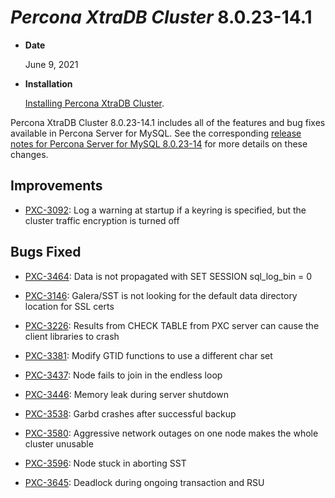 # *Percona XtraDB Cluster* 8.0.23-14.1


* **Date**

    June 9, 2021



* **Installation**

    [Installing Percona XtraDB Cluster](https://www.percona.com/doc/percona-xtradb-cluster/8.0/install/index.html).


Percona XtraDB Cluster 8.0.23-14.1 includes all of the features and bug fixes available in Percona Server for MySQL. See the corresponding [release notes for Percona Server for MySQL 8.0.23-14](https://www.percona.com/doc/percona-server/LATEST/release-notes/Percona-Server-8.0.23-14.html) for more details on these changes.

## Improvements


* [PXC-3092](https://jira.percona.com/browse/PXC-3092): Log a warning at startup if a keyring is specified, but the cluster traffic encryption is turned off

## Bugs Fixed


* [PXC-3464](https://jira.percona.com/browse/PXC-3464): Data is not propagated with SET SESSION sql_log_bin = 0


* [PXC-3146](https://jira.percona.com/browse/PXC-3146): Galera/SST is not looking for the default data directory location for SSL certs


* [PXC-3226](https://jira.percona.com/browse/PXC-3226): Results from CHECK TABLE from PXC server can cause the client libraries to crash


* [PXC-3381](https://jira.percona.com/browse/PXC-3381): Modify GTID functions to use a different char set


* [PXC-3437](https://jira.percona.com/browse/PXC-3437): Node fails to join in the endless loop


* [PXC-3446](https://jira.percona.com/browse/PXC-3446): Memory leak during server shutdown


* [PXC-3538](https://jira.percona.com/browse/PXC-3538): Garbd crashes after successful backup


* [PXC-3580](https://jira.percona.com/browse/PXC-3580): Aggressive network outages on one node makes the whole cluster unusable


* [PXC-3596](https://jira.percona.com/browse/PXC-3596): Node stuck in aborting SST


* [PXC-3645](https://jira.percona.com/browse/PXC-3645): Deadlock during ongoing transaction and RSU
